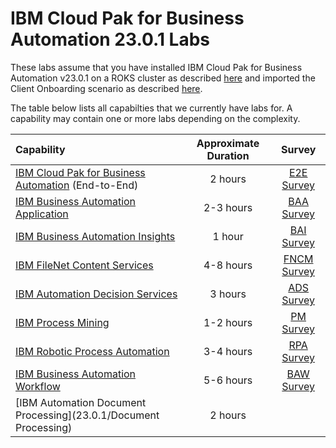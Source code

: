 # IBM Cloud Pak for Business Automation 23.0.1 Labs

These labs assume that you have installed IBM Cloud Pak for Business Automation v23.0.1 on a ROKS cluster as described [here](https://github.com/IBM/cp4ba-rapid-deployment/) and imported the Client Onboarding scenario as described [here](https://github.com/IBM/cp4ba-client-onboarding-scenario/tree/main/23.0.1).

The table below lists all capabilties that we currently have labs for. A capability may contain one or more labs depending on the complexity.

| Capability                                                   | Approximate Duration | Survey |
| :----------------------------------------------------------- | :------------------: | :-----: |
| [IBM Cloud Pak for Business Automation](IBM%20Cloud%20Pak%20for%20Business%20Automation%20(End-to-End)) (End-to-End) |       2 hours        | [E2E Survey](https://www.surveymonkey.com/r/cp4ba-tech-jam-e2e) |
| [IBM Business Automation Application](Business%20Automation%20Application) |      2-3 hours       | [BAA Survey](https://www.surveymonkey.com/r/cp4ba-tech-jam-baa) |
| [IBM Business Automation Insights](Business%20Automation%20Insights) |        1 hour        | [BAI Survey](https://www.surveymonkey.com/r/cp4ba-tech-jam-bai) |
| [IBM FileNet Content Services](Content)                       |      4-8 hours       | [FNCM Survey](https://www.surveymonkey.com/r/cp4ba-tech-jam-fncm) |
| [IBM Automation Decision Services](Decisions)                |       3 hours        | [ADS Survey](https://www.surveymonkey.com/r/cp4ba-tech-jam-ads) |
| [IBM Process Mining](Process%20Mining)                       |      1-2 hours       | [PM Survey](https://www.surveymonkey.com/r/cp4ba-tech-jam-pm) |
| [IBM Robotic Process Automation](Robotic%20Process%20Automation) |      3-4 hours       | [RPA Survey](https://www.surveymonkey.com/r/cp4ba-tech-jam-rpa) |
| [IBM Business Automation Workflow](Workflow)                 |      5-6 hours       | [BAW Survey](https://www.surveymonkey.com/r/cp4ba-tech-jam-baw) |
| [IBM Automation Document Processing](23.0.1/Document Processing)     |      2 hours       | 

